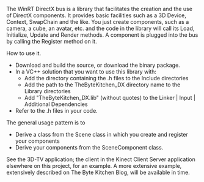 The WinRT DirectX bus is a library that facilitates the creation and the use of DirectX components. It provides basic facilities such as a 3D Device, Context, SwapChain and the like. You just create components, such as a camera, a cube, an avatar, etc. and the code in the library will call its Load, Initialize, Update and Render methods. A component is plugged into the bus by calling the Register method on it.

How to use it.
* Download and build the source, or download the binary package.
* In a VC++ solution that you want to use this library with:
	* Add the directory containing the .h files to the Include directories
	* Add the path to the TheByteKitchen_DX directory name to the Library directories
	* Add "TheByteKitchen_DX.lib" (without quotes) to the Linker | Input | Additional Dependencies
* Refer to the .h files in your code.

The general usage pattern is to
* Derive a class from the Scene class in which you create and register your components
* Derive your components from the SceneComponent class.

See the 3D-TV application; the client in the Kinect Client Server application elsewhere on this project, for an example. A more extensive example, extensively described on The Byte Kitchen Blog, will be available in time.
